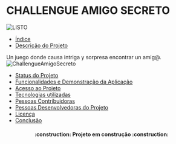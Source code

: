 <h1>CHALLENGUE AMIGO SECRETO</h1>

![LISTO](http://img.shields.io/static/v1?label=STATUS&message=%20LISTO&color=GREEN&style=for-the-badge)

* [Índice](#índice)
* [Descrição do Projeto](#descrição-do-projeto)

Un juego donde causa intriga y sorpresa encontrar un amig@.
![ChallengueAmigoSecreto](https://raw.githubusercontent.com/AnaFzCz/challengue-amigo-secreto/main/ChallengueAmigoSecreto.png)

  
* [Status do Projeto](#status-do-Projeto)
* [Funcionalidades e Demonstração da Aplicação](#funcionalidades-e-demonstração-da-aplicação)
* [Acesso ao Projeto](#acesso-ao-projeto)
* [Tecnologias utilizadas](#tecnologias-utilizadas)
* [Pessoas Contribuidoras](#pessoas-contribuidoras)
* [Pessoas Desenvolvedoras do Projeto](#pessoas-desenvolvedoras)
* [Licença](#licença)
* [Conclusão](#conclusão)

<h4 align="center"> 
    :construction:  Projeto em construção  :construction:
</h4>
